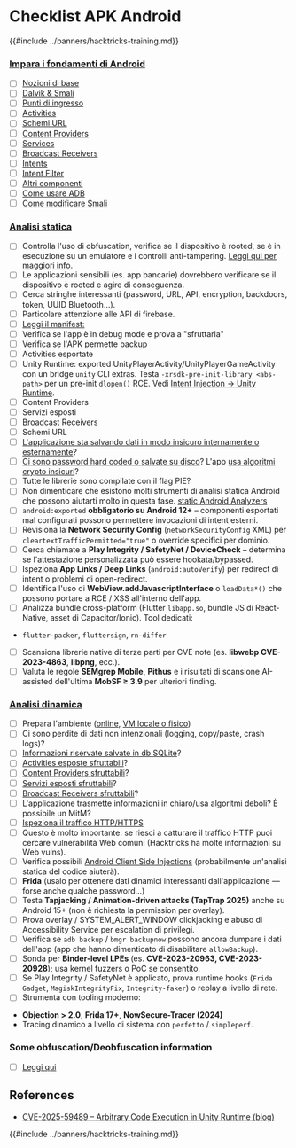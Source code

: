 # Checklist APK Android

{{#include ../banners/hacktricks-training.md}}


### [Impara i fondamenti di Android](android-app-pentesting/index.html#2-android-application-fundamentals)

- [ ] [Nozioni di base](android-app-pentesting/index.html#fundamentals-review)
- [ ] [Dalvik & Smali](android-app-pentesting/index.html#dalvik--smali)
- [ ] [Punti di ingresso](android-app-pentesting/index.html#application-entry-points)
- [ ] [Activities](android-app-pentesting/index.html#launcher-activity)
- [ ] [Schemi URL](android-app-pentesting/index.html#url-schemes)
- [ ] [Content Providers](android-app-pentesting/index.html#services)
- [ ] [Services](android-app-pentesting/index.html#services-1)
- [ ] [Broadcast Receivers](android-app-pentesting/index.html#broadcast-receivers)
- [ ] [Intents](android-app-pentesting/index.html#intents)
- [ ] [Intent Filter](android-app-pentesting/index.html#intent-filter)
- [ ] [Altri componenti](android-app-pentesting/index.html#other-app-components)
- [ ] [Come usare ADB](android-app-pentesting/index.html#adb-android-debug-bridge)
- [ ] [Come modificare Smali](android-app-pentesting/index.html#smali)

### [Analisi statica](android-app-pentesting/index.html#static-analysis)

- [ ] Controlla l'uso di obfuscation, verifica se il dispositivo è rooted, se è in esecuzione su un emulatore e i controlli anti-tampering. [Leggi qui per maggiori info](android-app-pentesting/index.html#other-checks).
- [ ] Le applicazioni sensibili (es. app bancarie) dovrebbero verificare se il dispositivo è rooted e agire di conseguenza.
- [ ] Cerca stringhe interessanti (password, URL, API, encryption, backdoors, token, UUID Bluetooth...).
- [ ] Particolare attenzione alle API di firebase.
- [ ] [Leggi il manifest:](android-app-pentesting/index.html#basic-understanding-of-the-application-manifest-xml)
- [ ] Verifica se l'app è in debug mode e prova a "sfruttarla"
- [ ] Verifica se l'APK permette backup
- [ ] Activities esportate
- [ ] Unity Runtime: exported UnityPlayerActivity/UnityPlayerGameActivity con un bridge `unity` CLI extras. Testa `-xrsdk-pre-init-library <abs-path>` per un pre-init `dlopen()` RCE. Vedi [Intent Injection → Unity Runtime](android-app-pentesting/intent-injection.md).
- [ ] Content Providers
- [ ] Servizi esposti
- [ ] Broadcast Receivers
- [ ] Schemi URL
- [ ] [L'applicazione sta salvando dati in modo insicuro internamente o esternamente](android-app-pentesting/index.html#insecure-data-storage)?
- [ ] [Ci sono password hard coded o salvate su disco](android-app-pentesting/index.html#poorkeymanagementprocesses)? L'app [usa algoritmi crypto insicuri](android-app-pentesting/index.html#useofinsecureandordeprecatedalgorithms)?
- [ ] Tutte le librerie sono compilate con il flag PIE?
- [ ] Non dimenticare che esistono molti strumenti di analisi statica Android che possono aiutarti molto in questa fase. [static Android Analyzers](android-app-pentesting/index.html#automatic-analysis)
- [ ] `android:exported` **obbligatorio su Android 12+** – componenti esportati mal configurati possono permettere invocazioni di intent esterni.
- [ ] Revisiona la **Network Security Config** (`networkSecurityConfig` XML) per `cleartextTrafficPermitted="true"` o override specifici per dominio.
- [ ] Cerca chiamate a **Play Integrity / SafetyNet / DeviceCheck** – determina se l'attestazione personalizzata può essere hookata/bypassed.
- [ ] Ispeziona **App Links / Deep Links** (`android:autoVerify`) per redirect di intent o problemi di open-redirect.
- [ ] Identifica l'uso di **WebView.addJavascriptInterface** o `loadData*()` che possono portare a RCE / XSS all'interno dell'app.
- [ ] Analizza bundle cross-platform (Flutter `libapp.so`, bundle JS di React-Native, asset di Capacitor/Ionic). Tool dedicati:
- `flutter-packer`, `fluttersign`, `rn-differ`
- [ ] Scansiona librerie native di terze parti per CVE note (es. **libwebp CVE-2023-4863**, **libpng**, ecc.).
- [ ] Valuta le regole **SEMgrep Mobile**, **Pithus** e i risultati di scansione AI-assisted dell'ultima **MobSF ≥ 3.9** per ulteriori finding.

### [Analisi dinamica](android-app-pentesting/index.html#dynamic-analysis)

- [ ] Prepara l'ambiente ([online](android-app-pentesting/index.html#online-dynamic-analysis), [VM locale o fisico](android-app-pentesting/index.html#local-dynamic-analysis))
- [ ] Ci sono perdite di dati non intenzionali (logging, copy/paste, crash logs)?
- [ ] [Informazioni riservate salvate in db SQLite](android-app-pentesting/index.html#sqlite-dbs)?
- [ ] [Activities esposte sfruttabili](android-app-pentesting/index.html#exploiting-exported-activities-authorisation-bypass)?
- [ ] [Content Providers sfruttabili](android-app-pentesting/index.html#exploiting-content-providers-accessing-and-manipulating-sensitive-information)?
- [ ] [Servizi esposti sfruttabili](android-app-pentesting/index.html#exploiting-services)?
- [ ] [Broadcast Receivers sfruttabili](android-app-pentesting/index.html#exploiting-broadcast-receivers)?
- [ ] L'applicazione trasmette informazioni in chiaro/usa algoritmi deboli? È possibile un MitM?
- [ ] [Ispeziona il traffico HTTP/HTTPS](android-app-pentesting/index.html#inspecting-http-traffic)
- [ ] Questo è molto importante: se riesci a catturare il traffico HTTP puoi cercare vulnerabilità Web comuni (Hacktricks ha molte informazioni su Web vulns).
- [ ] Verifica possibili [Android Client Side Injections](android-app-pentesting/index.html#android-client-side-injections-and-others) (probabilmente un'analisi statica del codice aiuterà).
- [ ] **Frida** (usalo per ottenere dati dinamici interessanti dall'applicazione — forse anche qualche password...)
- [ ] Testa **Tapjacking / Animation-driven attacks (TapTrap 2025)** anche su Android 15+ (non è richiesta la permission per overlay).
- [ ] Prova overlay / SYSTEM_ALERT_WINDOW clickjacking e abuso di Accessibility Service per escalation di privilegi.
- [ ] Verifica se `adb backup` / `bmgr backupnow` possono ancora dumpare i dati dell'app (app che hanno dimenticato di disabilitare `allowBackup`).
- [ ] Sonda per **Binder-level LPEs** (es. **CVE-2023-20963, CVE-2023-20928**); usa kernel fuzzers o PoC se consentito.
- [ ] Se Play Integrity / SafetyNet è applicato, prova runtime hooks (`Frida Gadget`, `MagiskIntegrityFix`, `Integrity-faker`) o replay a livello di rete.
- [ ] Strumenta con tooling moderno:
- **Objection > 2.0**, **Frida 17+**, **NowSecure-Tracer (2024)**
- Tracing dinamico a livello di sistema con `perfetto` / `simpleperf`.

### Some obfuscation/Deobfuscation information

- [ ] [Leggi qui](android-app-pentesting/index.html#obfuscating-deobfuscating-code)


## References

- [CVE-2025-59489 – Arbitrary Code Execution in Unity Runtime (blog)](https://flatt.tech/research/posts/arbitrary-code-execution-in-unity-runtime/)

{{#include ../banners/hacktricks-training.md}}
